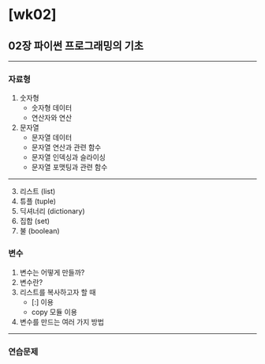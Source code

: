 # [wk02]

## 02장 파이썬 프로그래밍의 기초

---

### 자료형

1. 숫자형
   - 숫자형 데이터
   - 연산자와 연산
2. 문자열
   - 문자열 데이터
   - 문자열 연산과 관련 함수
   - 문자열 인덱싱과 슬라이싱
   - 문자열 포맷팅과 관련 함수
---
3. 리스트 (list)
4. 튜플 (tuple)
5. 딕셔너리 (dictionary)
6. 집합 (set)
7. 불 (boolean)

### 변수

1. 변수는 어떻게 만들까?
2. 변수란?
3. 리스트를 복사하고자 할 때
   - [:] 이용
   - copy 모듈 이용
4. 변수를 만드는 여러 가지 방법

---

### 연습문제
